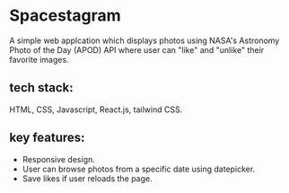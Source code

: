 # Spacestagram
A simple web applcation which displays photos using NASA's Astronomy Photo of the Day (APOD) API where user can "like" and "unlike" their favorite images.

## tech stack: 
HTML, CSS, Javascript, React.js, tailwind CSS.

## key features:
- Responsive design.
- User can browse photos from a specific date using datepicker.
- Save likes if user reloads the page.

